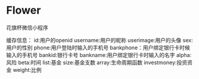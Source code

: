 # Flower
花旗杯微信小程序

缓存信息：
id:用户的openid
username:用户的昵称
userimage:用户的头像
sex:用户的性别
phone:用户登陆时输入的手机号
bankphone：用户绑定银行卡时候输入的手机号
bankid:银行卡号
bankname:用户绑定银行卡时输入的名字
alpha:风险
beta:时间
list:基金
size:基金支数
array:生命周期函数
investmoney:投资资金
weight:比例